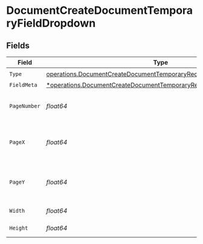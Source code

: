 # DocumentCreateDocumentTemporaryFieldDropdown


## Fields

| Field                                                                                                                                                         | Type                                                                                                                                                          | Required                                                                                                                                                      | Description                                                                                                                                                   |
| ------------------------------------------------------------------------------------------------------------------------------------------------------------- | ------------------------------------------------------------------------------------------------------------------------------------------------------------- | ------------------------------------------------------------------------------------------------------------------------------------------------------------- | ------------------------------------------------------------------------------------------------------------------------------------------------------------- |
| `Type`                                                                                                                                                        | [operations.DocumentCreateDocumentTemporaryRecipientTypeDropdown1](../../models/operations/documentcreatedocumenttemporaryrecipienttypedropdown1.md)          | :heavy_check_mark:                                                                                                                                            | N/A                                                                                                                                                           |
| `FieldMeta`                                                                                                                                                   | [*operations.DocumentCreateDocumentTemporaryRecipientFieldMetaDropdown](../../models/operations/documentcreatedocumenttemporaryrecipientfieldmetadropdown.md) | :heavy_minus_sign:                                                                                                                                            | N/A                                                                                                                                                           |
| `PageNumber`                                                                                                                                                  | *float64*                                                                                                                                                     | :heavy_check_mark:                                                                                                                                            | The page number the field will be on.                                                                                                                         |
| `PageX`                                                                                                                                                       | *float64*                                                                                                                                                     | :heavy_check_mark:                                                                                                                                            | The X coordinate of where the field will be placed.                                                                                                           |
| `PageY`                                                                                                                                                       | *float64*                                                                                                                                                     | :heavy_check_mark:                                                                                                                                            | The Y coordinate of where the field will be placed.                                                                                                           |
| `Width`                                                                                                                                                       | *float64*                                                                                                                                                     | :heavy_check_mark:                                                                                                                                            | The width of the field.                                                                                                                                       |
| `Height`                                                                                                                                                      | *float64*                                                                                                                                                     | :heavy_check_mark:                                                                                                                                            | The height of the field.                                                                                                                                      |